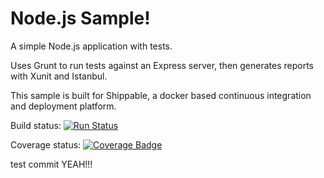 Node.js Sample!
=================

A simple Node.js application with tests.

Uses Grunt to run tests against an Express server, then generates reports with Xunit and Istanbul.

This sample is built for Shippable, a docker based continuous integration and deployment platform.

Build status:
[![Run Status](https://apibeta.shippable.com/projects/564e6fb2d78fc6fc59652b5a/badge?branch=master)](https://beta.shippable.com/projects/564e6fb2d78fc6fc59652b5a)

Coverage status:
[![Coverage Badge](https://apibeta.shippable.com/projects/564e6fb2d78fc6fc59652b5a/coverageBadge?branch=master)](https://beta.shippable.com/projects/564e6fb2d78fc6fc59652b5a)

test commit YEAH!!!

